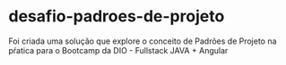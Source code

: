 # desafio-padroes-de-projeto
 Foi criada uma solução que explore o conceito de Padrões de Projeto na pŕatica para o Bootcamp da DIO - Fullstack JAVA + Angular
